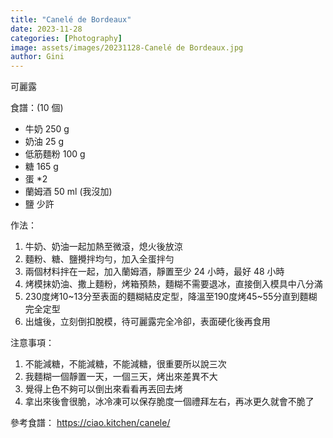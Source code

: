 ```yaml
---
title: "Canelé de Bordeaux"
date: 2023-11-28
categories: [Photography]
image: assets/images/20231128-Canelé de Bordeaux.jpg
author: Gini
---
```

可麗露

食譜：(10 個)

- 牛奶 250 g
- 奶油 25 g
- 低筋麵粉 100 g
- 糖 165 g
- 蛋 *2
- 蘭姆酒 50 ml (我沒加)
- 鹽 少許

作法：
1. 牛奶、奶油一起加熱至微滾，熄火後放涼
2. 麵粉、糖、鹽攪拌均勻，加入全蛋拌勻
3. 兩個材料拌在一起，加入蘭姆酒，靜置至少 24 小時，最好 48 小時
4. 烤模抹奶油、撒上麵粉，烤箱預熱，麵糊不需要退冰，直接倒入模具中八分滿
5. 230度烤10~13分至表面的麵糊結皮定型，降溫至190度烤45~55分直到麵糊完全定型
6. 出爐後，立刻倒扣脫模，待可麗露完全冷卻，表面硬化後再食用

注意事項：
1. 不能減糖，不能減糖，不能減糖，很重要所以說三次
2. 我麵糊一個靜置一天，一個三天，烤出來差異不大
3. 覺得上色不夠可以倒出來看看再丟回去烤
4. 拿出來後會很脆，冰冷凍可以保存脆度一個禮拜左右，再冰更久就會不脆了

參考食譜：
https://ciao.kitchen/canele/

